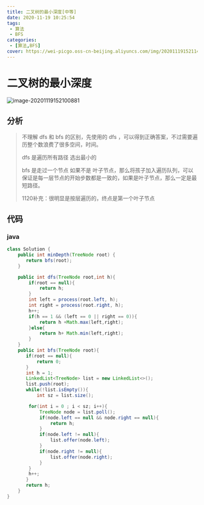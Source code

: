 ```yaml
---
title: 二叉树的最小深度[中等]
date: 2020-11-19 10:25:54
tags: 
 - 算法
 - BFS
categories: 
 - [算法,BFS]
cover: https://wei-picgo.oss-cn-beijing.aliyuncs.com/img/20201119152114.png
---
```


# 二叉树的最小深度

![image-20201119152100881](https://wei-picgo.oss-cn-beijing.aliyuncs.com/img/20201119152114.png)

## 分析

> 不理解 dfs 和 bfs 的区别，先使用的 dfs ，可以得到正确答案，不过需要遍历整个数浪费了很多空间，时间。
>
> dfs 是遍历所有路径 选出最小的
>
> bfs 是走过一个节点 如果不是 叶子节点，那么将孩子加入遍历队列，可以保证是每一层节点的开始步数都是一致的，如果是叶子节点，那么一定是最短路径。
>
> 1120补充：很明显是按层遍历的，终点是第一个叶子节点

## 代码

### java

```java
class Solution {
    public int minDepth(TreeNode root) {
       return bfs(root);
    }

    public int dfs(TreeNode root,int h){
        if(root == null){
            return h;
        }
        int left = process(root.left, h);
        int right = process(root.right, h);
        h++;
        if(h == 1 && (left == 0 || right == 0)){
            return h +Math.max(left,right);
        }else{
            return h+ Math.min(left,right);
        }
    }
    public int bfs(TreeNode root){
       if(root == null){
           return 0;
       }
       int h = 1;
       LinkedList<TreeNode> list = new LinkedList<>();
       list.push(root);
       while(!list.isEmpty()){
           int sz = list.size();

        for(int i = 0 ; i < sz; i++){
            TreeNode node = list.poll();
            if(node.left == null && node.right == null){
                return h;
            }
            if(node.left != null){
                list.offer(node.left);
            }
            if(node.right != null){
                list.offer(node.right);
            }
        }
        h++;
       }
       return h;
    }
}


```
